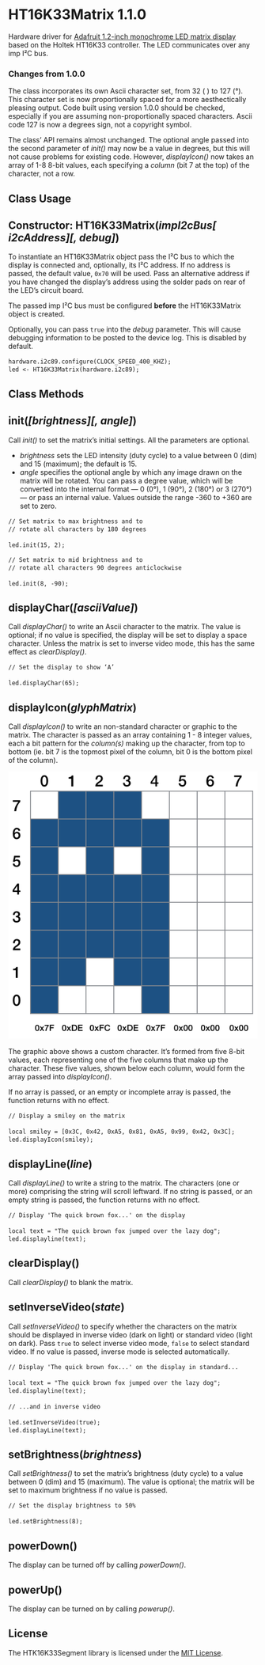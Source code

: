 # HT16K33Matrix 1.1.0

Hardware driver for [Adafruit 1.2-inch monochrome LED matrix display](http://www.adafruit.com/products/1854) based on the Holtek HT16K33 controller. The LED communicates over any imp I&sup2;C bus.

### Changes from 1.0.0

The class incorporates its own Ascii character set, from 32 (&nbsp;) to 127 (&deg;). This character set is now proportionally spaced for a more aesthectically pleasing output. Code built using version 1.0.0 should be checked, especially if you are assuming non-proportionally spaced characters. Ascii code 127 is now a degrees sign, not a copyright symbol.

The class’ API remains almost unchanged. The optional angle passed into the second parameter of *init()* may now be a value in degrees, but this will not cause problems for existing code. However, *displayIcon()* now takes an array of 1-8 8-bit values, each specifying a *column* (bit 7 at the top) of the character, not a row.

## Class Usage

## Constructor: HT16K33Matrix(*impI2cBus[ i2cAddress][, debug]*)

To instantiate an HT16K33Matrix object pass the I&sup2;C bus to which the display is connected and, optionally, its I&sup2;C address. If no address is passed, the default value, `0x70` will be used. Pass an alternative address if you have changed the display’s address using the solder pads on rear of the LED’s circuit board.

The passed imp I&sup2;C bus must be configured **before** the HT16K33Matrix object is created.

Optionally, you can pass `true` into the *debug* parameter. This will cause debugging information to be posted to the device log. This is disabled by default.

```squirrel
hardware.i2c89.configure(CLOCK_SPEED_400_KHZ);
led <- HT16K33Matrix(hardware.i2c89);
```

## Class Methods

## init(*[brightness][, angle]*)

Call *init()* to set the matrix’s initial settings. All the parameters are optional.

- *brightness* sets the LED intensity (duty cycle) to a value between 0 (dim) and 15 (maximum); the default is 15.
- *angle* specifies the optional angle by which any image drawn on the matrix will be rotated. You can pass a degree value, which will be converted into the internal format &mdash; 0 (0&deg;), 1 (90&deg;), 2 (180&deg;) or 3 (270&deg;) &mdash; or pass an internal value. Values outside the range -360 to +360 are set to zero.

```squirrel
// Set matrix to max brightness and to
// rotate all characters by 180 degrees

led.init(15, 2);
```

```squirrel
// Set matrix to mid brightness and to
// rotate all characters 90 degrees anticlockwise

led.init(8, -90);
```

## displayChar(*[asciiValue]*)

Call *displayChar()* to write an Ascii character to the matrix. The value is optional; if no value is specified, the display will be set to display a space character. Unless the matrix is set to inverse video mode, this has the same effect as *clearDisplay()*.

```squirrel
// Set the display to show ‘A’

led.displayChar(65);
```

## displayIcon(*glyphMatrix*)

Call *displayIcon()* to write an non-standard character or graphic to the matrix. The character is passed as an array containing 1 - 8 integer values, each a bit pattern for the *column(s)* making up the character, from top to bottom (ie. bit 7 is the topmost pixel of the column, bit 0 is the bottom pixel of the column).

![Glyph Matrix](glyph.png "Glyph Matrix")

The graphic above shows a custom character. It’s formed from five 8-bit values, each representing one of the five columns that make up the character. These five values, shown below each column, would form the array passed into *displayIcon()*.

If no array is passed, or an empty or incomplete array is passed, the function returns with no effect.

```squirrel
// Display a smiley on the matrix

local smiley = [0x3C, 0x42, 0xA5, 0x81, 0xA5, 0x99, 0x42, 0x3C];
led.displayIcon(smiley);
```

## displayLine(*line*)

Call *displayLine()* to write a string to the matrix. The characters (one or more) comprising the string will scroll leftward. If no string is passed, or an empty string is passed, the function returns with no effect.

```squirrel
// Display 'The quick brown fox...' on the display

local text = "The quick brown fox jumped over the lazy dog";
led.displayline(text);
```

## clearDisplay()

Call *clearDisplay()* to blank the matrix.

## setInverseVideo(*state*)

Call *setInverseVideo()* to specify whether the characters on the matrix should be displayed in inverse video (dark on light) or standard video (light on dark). Pass `true` to select inverse video mode, `false` to select standard video. If no value is passed, inverse mode is selected automatically.

```squirrel
// Display 'The quick brown fox...' on the display in standard...

local text = "The quick brown fox jumped over the lazy dog";
led.displayline(text);

// ...and in inverse video

led.setInverseVideo(true);
led.displayLine(text);
```

## setBrightness(*brightness*)

Call *setBrightness()* to set the matrix’s brightness (duty cycle) to a value between 0 (dim) and 15 (maximum). The value is optional; the matrix will be set to maximum brightness if no value is passed.

```squirrel
// Set the display brightness to 50%

led.setBrightness(8);
```

## powerDown()

The display can be turned off by calling *powerDown()*.

## powerUp()

The display can be turned on by calling *powerup()*.

## License

The HTK16K33Segment library is licensed under the [MIT License](./LICENSE).
